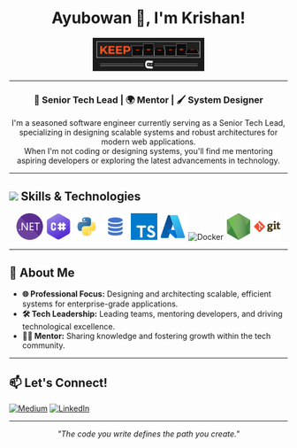 <h1 align="center">Ayubowan 🙏, I'm Krishan!</h1>

<p align="center">
  <img src="https://raw.githubusercontent.com/KrishanSamarawickrama/PublicFiles/2d1ea464671e3fc7beff99d1653cd09f14318dc5/keep-coding.gif" width="40%" alt="Keep Coding">
</p>

---

<h3 align="center">🚀 Senior Tech Lead | 🌍 Mentor | 🖌️ System Designer</h3>

<p align="center">
I'm a seasoned software engineer currently serving as a Senior Tech Lead, specializing in designing scalable systems and robust architectures for modern web applications.
<br>
When I'm not coding or designing systems, you'll find me mentoring aspiring developers or exploring the latest advancements in technology.
</p>

---

<h2><img src="https://media2.giphy.com/media/QssGEmpkyEOhBCb7e1/giphy.gif?cid=ecf05e47a0n3gi1bfqntqmob8g9aid1oyj2wr3ds3mg700bl&rid=giphy.gif" width="28"> Skills & Technologies</h2>

<div align="center">
  <img src="https://raw.githubusercontent.com/github/explore/93d8a67084f94b2a444e510199a6e7622e5b09a3/topics/dotnet/dotnet.png" alt=".NET" width="48" />
  <img src="https://raw.githubusercontent.com/github/explore/80688e429a7d4ef2fca1e82350fe8e3517d3494d/topics/csharp/csharp.png" alt="C#" width="48" />
  <img src="https://raw.githubusercontent.com/github/explore/80688e429a7d4ef2fca1e82350fe8e3517d3494d/topics/python/python.png" alt="Python" width="48" />
  <img src="https://raw.githubusercontent.com/github/explore/80688e429a7d4ef2fca1e82350fe8e3517d3494d/topics/sql/sql.png" alt="SQL" width="48" />
  <img src="https://raw.githubusercontent.com/github/explore/80688e429a7d4ef2fca1e82350fe8e3517d3494d/topics/typescript/typescript.png" alt="TypeScript" width="48" />
  <img src="https://raw.githubusercontent.com/github/explore/80688e429a7d4ef2fca1e82350fe8e3517d3494d/topics/azure/azure.png" alt="Azure" width="48" />
  <img src="https://user-images.githubusercontent.com/23394582/126347034-0a6c4234-96e7-4680-b783-a487139c1f1c.png" alt="Docker" width="48" />
  <img src="https://raw.githubusercontent.com/github/explore/80688e429a7d4ef2fca1e82350fe8e3517d3494d/topics/nodejs/nodejs.png" alt="Node.js" width="48" />
  <img src="https://raw.githubusercontent.com/github/explore/80688e429a7d4ef2fca1e82350fe8e3517d3494d/topics/git/git.png" alt="Git" width="48" />
</div>

---

<h2>🌟 About Me</h2>
<ul>
  <li><strong>🌐 Professional Focus:</strong> Designing and architecting scalable, efficient systems for enterprise-grade applications.</li>
  <li><strong>🛠 Tech Leadership:</strong> Leading teams, mentoring developers, and driving technological excellence.</li>
  <li><strong>👨‍🏫 Mentor:</strong> Sharing knowledge and fostering growth within the tech community.</li>
</ul>

---

<h2>📫 Let's Connect!</h2>
<p>
  <a href="https://krishan-samarawickrama.medium.com/" target="_blank"><img src="https://img.shields.io/badge/Medium-12100E?style=for-the-badge&logo=medium&logoColor=white" alt="Medium"></a>
  <a href="https://www.linkedin.com/in/krishan-samarawickrama/" target="_blank"><img src="https://img.shields.io/badge/LinkedIn-0077B5?style=for-the-badge&logo=linkedin&logoColor=white" alt="LinkedIn"></a>
</p>

---

<p align="center">
  <em>"The code you write defines the path you create."</em>
</p>

